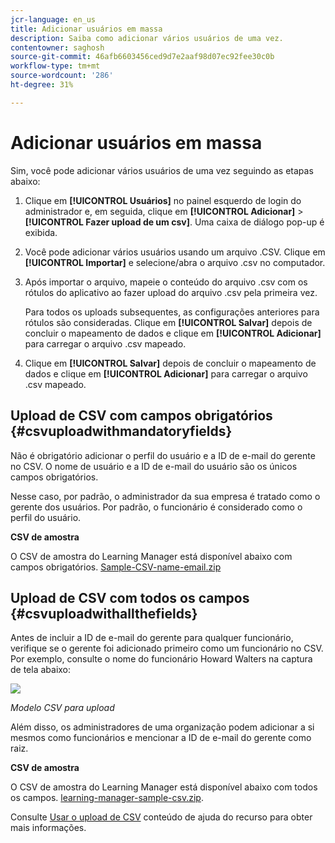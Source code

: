 ```yaml
---
jcr-language: en_us
title: Adicionar usuários em massa
description: Saiba como adicionar vários usuários de uma vez.
contentowner: saghosh
source-git-commit: 46afb6603456ced9d7e2aaf98d07ec92fee30c0b
workflow-type: tm+mt
source-wordcount: '286'
ht-degree: 31%

---
```




# Adicionar usuários em massa

Sim, você pode adicionar vários usuários de uma vez seguindo as etapas abaixo:

1. Clique em **[!UICONTROL Usuários]** no painel esquerdo de login do administrador e, em seguida, clique em **[!UICONTROL Adicionar]** > **[!UICONTROL Fazer upload de um csv]**. Uma caixa de diálogo pop-up é exibida.

1. Você pode adicionar vários usuários usando um arquivo .CSV. Clique em **[!UICONTROL Importar]** e selecione/abra o arquivo .csv no computador.

1. Após importar o arquivo, mapeie o conteúdo do arquivo .csv com os rótulos do aplicativo ao fazer upload do arquivo .csv pela primeira vez.

   Para todos os uploads subsequentes, as configurações anteriores para rótulos são consideradas. Clique em **[!UICONTROL Salvar]** depois de concluir o mapeamento de dados e clique em **[!UICONTROL Adicionar]** para carregar o arquivo .csv mapeado.

1. Clique em **[!UICONTROL Salvar]** depois de concluir o mapeamento de dados e clique em **[!UICONTROL Adicionar]** para carregar o arquivo .csv mapeado.

## Upload de CSV com campos obrigatórios {#csvuploadwithmandatoryfields}

Não é obrigatório adicionar o perfil do usuário e a ID de e-mail do gerente no CSV. O nome de usuário e a ID de e-mail do usuário são os únicos campos obrigatórios.

Nesse caso, por padrão, o administrador da sua empresa é tratado como o gerente dos usuários. Por padrão, o funcionário é considerado como o perfil do usuário.

**CSV de amostra**

O CSV de amostra do Learning Manager está disponível abaixo com campos obrigatórios.
[Sample-CSV-name-email.zip](assets/sample-csv-name-email.zip)

## Upload de CSV com todos os campos {#csvuploadwithallthefields}

Antes de incluir a ID de e-mail do gerente para qualquer funcionário, verifique se o gerente foi adicionado primeiro como um funcionário no CSV. Por exemplo, consulte o nome do funcionário Howard Walters na captura de tela abaixo:

![](assets/csv-example.png)

*Modelo CSV para upload*

Além disso, os administradores de uma organização podem adicionar a si mesmos como funcionários e mencionar a ID de e-mail do gerente como raiz.

**CSV de amostra**

O CSV de amostra do Learning Manager está disponível abaixo com todos os campos.
[learning-manager-sample-csv.zip](assets/learning-manager-sample-csv.zip).

Consulte  [Usar o upload de CSV](/help/migrated/administrators/feature-summary/add-users-user-groups.md) conteúdo de ajuda do recurso para obter mais informações.
